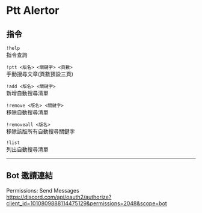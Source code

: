 # Ptt Alertor
## 指令
`!help`</br>
指令查詢

`!ptt <版名> <關鍵字> <頁數>`</br>
手動搜尋文章(頁數預設三頁)

`!add <版名> <關鍵字>`</br>
新增自動搜尋清單

`!remove <版名> <關鍵字>`</br>
移除自動搜尋清單

`!removeall <版名>`</br>
移除該版所有自動搜尋關鍵字

`!list`</br>
列出自動搜尋清單

---
## Bot 邀請連結
Permissions: Send Messages</br>
https://discord.com/api/oauth2/authorize?client_id=1010809888114475129&permissions=2048&scope=bot
